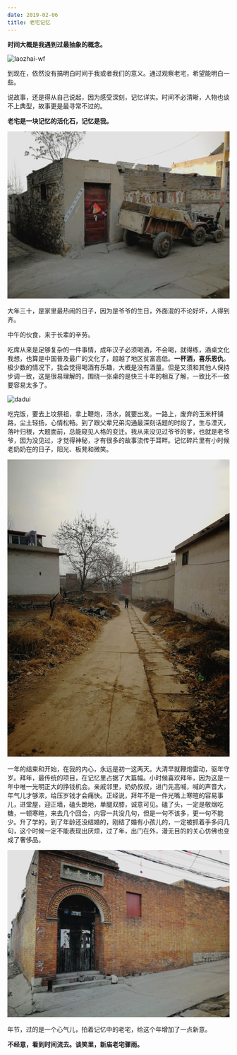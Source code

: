 ```yaml
---
date: 2019-02-06
title: 老宅记忆
---
```


**时间大概是我遇到过最抽象的概念。**

![laozhai-wf](https://github.com/dashengSun/drawio/blob/master/blog/laozhai/laozhai-wf.jpeg?raw=true)

到现在，依然没有搞明白时间于我或者我们的意义。通过观察老宅，希望能明白一些。

说故事，还是得从自己说起，因为感受深刻，记忆详实。时间不必清晰，人物也谈不上典型，故事更是最寻常不过的。

**老宅是一块记忆的活化石，记忆是我。**

![tuolaji](https://github.com/dashengSun/drawio/blob/master/blog/laozhai/tuolaji.jpeg?raw=true)

大年三十，是家里最热闹的日子，因为是爷爷的生日，外面混的不论好坏，人得到齐。

中午的伙食，来于长辈的辛劳。

吃席从来是足够复杂的一件事情，成年汉子必须喝酒，不会喝，就得练，酒桌文化我想，也算是中国普及最广的文化了，超越了地区贫富高低。**一杯酒，喜乐恩仇**。极少数的情况下，我会觉得喝酒有乐趣，大概是没有酒量。但是又须和其他人保持步调一致，这是很易理解的，围绕一张桌的是快三十年的相互了解，一致比不一致要容易太多了。

![dadui](https://github.com/dashengSun/drawio/blob/master/blog/laozhai/dadui.jpeg?raw=true)

吃完饭，要去上坟祭祖，拿上鞭炮，汤水，就要出发。一路上，废弃的玉米杆铺路，尘土轻扬，心情松畅。到了跟父辈兄弟沟通最深刻话题的时段了，生与湮灭，落叶归根，大题面前，总能窥见人格的变迁。我从来没见过爷爷的爹，也就是老爷爷，因为没见过，才觉得神秘，才有很多的故事流传于耳畔。记忆碎片里有小时候老奶奶在的日子，阳光、板凳和微笑。

![laoren](https://github.com/dashengSun/drawio/blob/master/blog/laozhai/laoren.jpeg?raw=true)

一年的结束和开始，在我的内心，永远是初一这两天。大清早就鞭炮雷动，驱年守岁。拜年，最传统的项目，在记忆里占据了大篇幅。小时候喜欢拜年，因为这是一年中唯一光明正大的挣钱机会。亲戚邻里，奶奶叔叔，进门先高喊，喊的声音大，年气儿才够浓，给压岁钱才会痛快。正经说，拜年不是一件光嘴上寒暄的容易事儿，进堂屋，迎正墙，磕头跪地，单腿双膝，诚意可见。磕了头，一定是敬烟吃糖，一顿寒暄，来去几个回合，内容一共没几句，但是一句不该多，更一句不能少。升了学的，到了年龄还没结婚的，刚结了婚有小孩儿的，一定被抓着手多问几句，这个时候一定不能表现出厌烦，过了年，出门在外，漫无目的的关心仿佛也变成了奢侈品。

![laozhai-sqsx](https://github.com/dashengSun/drawio/blob/master/blog/laozhai/laozhai-sqsx.jpeg?raw=true)

年节，过的是一个心气儿，拍着记忆中的老宅，给这个年增加了一点新意。

**不经意，看到时间流去。谈笑里，新庙老宅骤雨。**